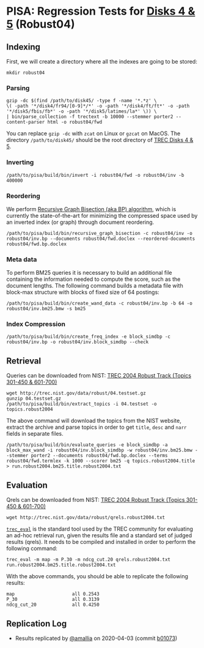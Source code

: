 # PISA: Regression Tests for [Disks 4 & 5](https://trec.nist.gov/data_disks.html) (Robust04)

## Indexing

First, we will create a directory where all the indexes are going to be stored:

```
mkdir robust04
```

### Parsing

```
gzip -dc $(find /path/to/disk45/ -type f -name '*.*z' \
\( -path '*/disk4/fr94/[0-9]*/*' -o -path '*/disk4/ft/ft*' -o -path '*/disk5/fbis/fb*' -o -path '*/disk5/latimes/la*' \)) \
| bin/parse_collection -f trectext -b 10000 --stemmer porter2 --content-parser html -o robust04/fwd
```

You can replace `gzip -dc` with `zcat` on Linux or `gzcat` on MacOS.
The directory `/path/to/disk45/` should be the root directory of [TREC Disks 4 & 5](https://trec.nist.gov/data_disks.html).

### Inverting

```
/path/to/pisa/build/bin/invert -i robust04/fwd -o robust04/inv -b 400000
```

### Reordering
We perform [Recursive Graph Bisection (aka BP) algorithm](https://dl.acm.org/doi/10.1145/2939672.2939862), which is currently the state-of-the-art for minimizing the compressed space used by an inverted index (or graph) through document reordering. 

```
/path/to/pisa/build/bin/recursive_graph_bisection -c robust04/inv -o robust04/inv.bp --documents robust04/fwd.doclex --reordered-documents robust04/fwd.bp.doclex
```

### Meta data
To perform BM25 queries it is necessary to build an additional file containing the information needed to compute the score, such as the document lengths. The following command builds a metadata file with block-max structure with blocks of fixed size of 64 postings:

```
/path/to/pisa/build/bin/create_wand_data -c robust04/inv.bp -b 64 -o robust04/inv.bm25.bmw -s bm25
```

### Index Compression

```
/path/to/pisa/build/bin/create_freq_index -e block_simdbp -c robust04/inv.bp -o robust04/inv.block_simdbp --check
```
## Retrieval

Queries can be downloaded from NIST:
[TREC 2004 Robust Track (Topics 301-450 & 601-700)](http://trec.nist.gov/data/robust/04.testset.gz)

```
wget http://trec.nist.gov/data/robust/04.testset.gz
gunzip 04.testset.gz
/path/to/pisa/build/bin/extract_topics -i 04.testset -o topics.robust2004
```
The above command will download the topics from the NIST website, extract the archive and parse topics in order to get `title`, `desc` and `narr` fields in separate files.

```
/path/to/pisa/build/bin/evaluate_queries -e block_simdbp -a block_max_wand -i robust04/inv.block_simdbp -w robust04/inv.bm25.bmw --stemmer porter2 --documents robust04/fwd.bp.doclex --terms robust04/fwd.termlex -k 1000 --scorer bm25 -q topics.robust2004.title > run.robust2004.bm25.title.robust2004.txt
```

## Evaluation

Qrels can be downloaded from NIST:
[TREC 2004 Robust Track (Topics 301-450 & 601-700)](http://trec.nist.gov/data/robust/qrels.robust2004.txt)
```
wget http://trec.nist.gov/data/robust/qrels.robust2004.txt
```

[`trec_eval`](https://github.com/usnistgov/trec_eval) is the standard tool used by the TREC community for
evaluating an ad-hoc retrieval run, given the results file and a standard set of judged results (qrels).
It needs to be compiled and installed in order to perform the following command:

```
trec_eval -m map -m P.30 -m ndcg_cut.20 qrels.robust2004.txt run.robust2004.bm25.title.robust2004.txt
```

With the above commands, you should be able to replicate the following results:

```
map                     all 0.2543
P_30                    all 0.3139
ndcg_cut_20             all 0.4250
```

## Replication Log

+ Results replicated by [@amallia](https://github.com/amallia) on 2020-04-03 (commit [b01073](https://github.com/pisa-engine/pisa/commit/2b010731e6ea1b45a5f4a7caa9135a76219ed487))
